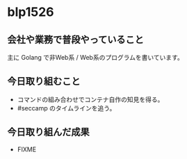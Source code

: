 # blp1526

## 会社や業務で普段やっていること

主に Golang で非Web系 / Web系のプログラムを書いています。

## 今日取り組むこと

* コマンドの組み合わせでコンテナ自作の知見を得る。
* #seccamp のタイムラインを追う。

## 今日取り組んだ成果

* FIXME
